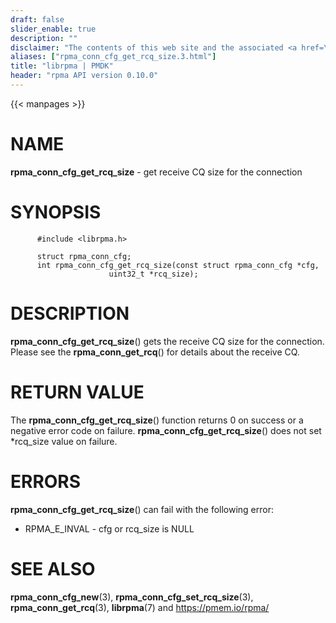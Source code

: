 ```yaml
---
draft: false
slider_enable: true
description: ""
disclaimer: "The contents of this web site and the associated <a href=\"https://github.com/pmem\">GitHub repositories</a> are BSD-licensed open source."
aliases: ["rpma_conn_cfg_get_rcq_size.3.html"]
title: "librpma | PMDK"
header: "rpma API version 0.10.0"
---
```

{{< manpages >}}

[comment]: <> (SPDX-License-Identifier: BSD-3-Clause)
[comment]: <> (Copyright 2020, Intel Corporation)

NAME
====

**rpma\_conn\_cfg\_get\_rcq\_size** - get receive CQ size for the
connection

SYNOPSIS
========

          #include <librpma.h>

          struct rpma_conn_cfg;
          int rpma_conn_cfg_get_rcq_size(const struct rpma_conn_cfg *cfg,
                          uint32_t *rcq_size);

DESCRIPTION
===========

**rpma\_conn\_cfg\_get\_rcq\_size**() gets the receive CQ size for the
connection. Please see the **rpma\_conn\_get\_rcq**() for details about
the receive CQ.

RETURN VALUE
============

The **rpma\_conn\_cfg\_get\_rcq\_size**() function returns 0 on success
or a negative error code on failure.
**rpma\_conn\_cfg\_get\_rcq\_size**() does not set \*rcq\_size value on
failure.

ERRORS
======

**rpma\_conn\_cfg\_get\_rcq\_size**() can fail with the following error:

-   RPMA\_E\_INVAL - cfg or rcq\_size is NULL

SEE ALSO
========

**rpma\_conn\_cfg\_new**(3), **rpma\_conn\_cfg\_set\_rcq\_size**(3),
**rpma\_conn\_get\_rcq**(3), **librpma**(7) and https://pmem.io/rpma/
